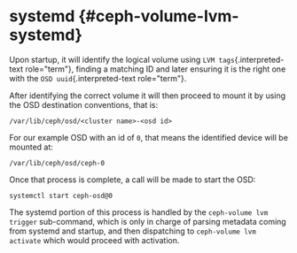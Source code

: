 # systemd {#ceph-volume-lvm-systemd}

Upon startup, it will identify the logical volume using
`LVM tags`{.interpreted-text role="term"}, finding a matching ID and
later ensuring it is the right one with the `OSD uuid`{.interpreted-text
role="term"}.

After identifying the correct volume it will then proceed to mount it by
using the OSD destination conventions, that is:

    /var/lib/ceph/osd/<cluster name>-<osd id>

For our example OSD with an id of `0`, that means the identified device
will be mounted at:

    /var/lib/ceph/osd/ceph-0

Once that process is complete, a call will be made to start the OSD:

    systemctl start ceph-osd@0

The systemd portion of this process is handled by the
`ceph-volume lvm trigger` sub-command, which is only in charge of
parsing metadata coming from systemd and startup, and then dispatching
to `ceph-volume lvm activate` which would proceed with activation.
